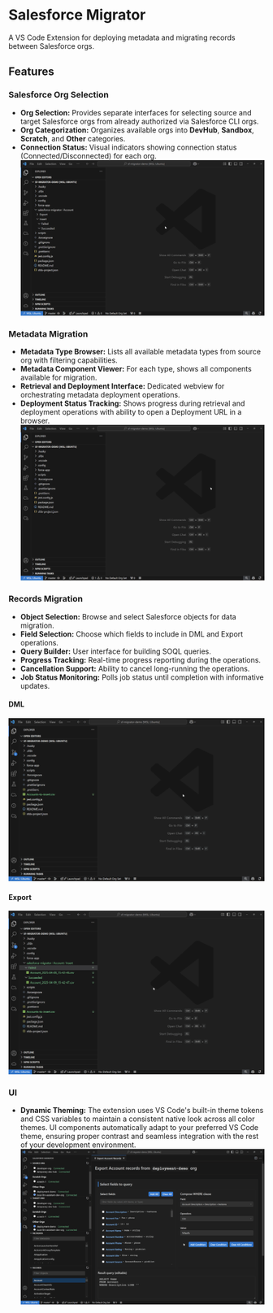 # Salesforce Migrator

A VS Code Extension for deploying metadata and migrating records between Salesforce orgs.

## Features

### Salesforce Org Selection

-   **Org Selection:** Provides separate interfaces for selecting source and target Salesforce orgs from already authorized via Salesforce CLI orgs.
-   **Org Categorization:** Organizes available orgs into **DevHub**, **Sandbox**, **Scratch**, and **Other** categories.
-   **Connection Status:** Visual indicators showing connection status (Connected/Disconnected) for each org.
    ![Org Selection](/images/select-orgs.gif "Org Selection")

### Metadata Migration

-   **Metadata Type Browser:** Lists all available metadata types from source org with filtering capabilities.
-   **Metadata Component Viewer:** For each type, shows all components available for migration.
-   **Retrieval and Deployment Interface:** Dedicated webview for orchestrating metadata deployment operations.
-   **Deployment Status Tracking:** Shows progress during retrieval and deployment operations with ability to open a Deployment URL in a browser.
    ![Retrieve-Deploy](/images/retrieve-deploy.gif "Retrieve-Deploy")

### Records Migration

-   **Object Selection:** Browse and select Salesforce objects for data migration.
-   **Field Selection:** Choose which fields to include in DML and Export operations.
-   **Query Builder:** User interface for building SOQL queries.
-   **Progress Tracking:** Real-time progress reporting during the operations.
-   **Cancellation Support:** Ability to cancel long-running the operations.
-   **Job Status Monitoring:** Polls job status until completion with informative updates.

#### DML

![Insert Records](/images/insert-records.gif "Insert Records")

#### Export

![Export Records](/images/export-records.gif "Export Records")

### UI

-   **Dynamic Theming:** The extension uses VS Code's built-in theme tokens and CSS variables to maintain a consistent native look across all color themes. UI components automatically adapt to your preferred VS Code theme, ensuring proper contrast and seamless integration with the rest of your development environment.
    ![Dynamic Theming](/images/dynamic-theming.gif "Dynamic Theming")
